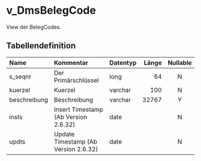 # v_DmsBelegCode

View der BelegCodes.

## Tabellendefinition

| Name         | Kommentar                            | Datentyp | Länge | Nullable |
| :----------- | :----------------------------------- | :------- | ----: | :------: |
| s_seqnr      | Der Primärschlüssel                  | long     |    64 |    N     |
| kuerzel      | Kuerzel                              | varchar  |   100 |    N     |
| beschreibung | Beschreibung                         | varchar  | 32767 |    Y     |
| insts        | Insert Timestamp (Ab Version 2.6.32) | date     |       |    N     |
| updts        | Update Timestamp (Ab Version 2.6.32) | date     |       |    N     |
